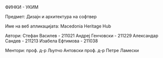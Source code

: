 ФИНКИ - УКИМ

Предмет: Дизајн и архитектура на софтвер

Име на веб апликацијата: Macedonia Heritage Hub

Автори:
Стефан Василев - 211021
Андреј Генчовски - 211229
Александар Сандев - 211213
Изабела Ефтимова - 211038

Ментори:
проф. д-р Љупчо Антовски
проф. д-р Петре Ламески
